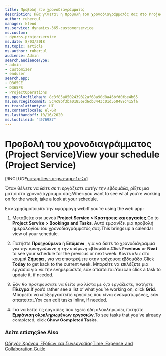 ```yaml
---
title: Προβολή του χρονοδιαγράμματος
description: Πώς γίνεται η προβολή του χρονοδιαγράμματός σας στο Project Service
author: ruhercul
manager: kfend
ms.service: dynamics-365-customerservice
ms.custom:
- dyn365-projectservice
ms.date: 8/03/2018
ms.topic: article
ms.author: ruhercul
audience: Admin
search.audienceType:
- admin
- customizer
- enduser
search.app:
- D365CE
- D365PS
- ProjectOperations
ms.openlocfilehash: 8c3f85a8502439322af68a90d8a46bfd0fbe4b65
ms.sourcegitcommit: 5c4c9bf3ba018562d6cb3443c01d550489c415fa
ms.translationtype: HT
ms.contentlocale: el-GR
ms.lasthandoff: 10/16/2020
ms.locfileid: "4076987"
---
```

# <a name="view-your-schedule-project-service"></a><span data-ttu-id="a9d05-103">Προβολή του χρονοδιαγράμματος (Project Service)</span><span class="sxs-lookup"><span data-stu-id="a9d05-103">View your schedule (Project Service)</span></span>

[!INCLUDE[cc-applies-to-psa-app-1x-2x](../includes/cc-applies-to-psa-app-1x-2x.md)]

<span data-ttu-id="a9d05-104">Όταν θέλετε να δείτε σε τι εργάζεστε αυτήν την εβδομάδα, ρίξτε μια ματιά στο χρονοδιάγραμμά σας.</span><span class="sxs-lookup"><span data-stu-id="a9d05-104">When you want to see what you’re working on for the week, take a look at your schedule.</span></span>  
  
 <span data-ttu-id="a9d05-105">Εάν χρησιμοποιείτε την εφαρμογή web:</span><span class="sxs-lookup"><span data-stu-id="a9d05-105">If you’re using the web app:</span></span>  
  
1.  <span data-ttu-id="a9d05-106">Μεταβείτε στο μενού **Project Service > Κρατήσεις και εργασίες**.</span><span class="sxs-lookup"><span data-stu-id="a9d05-106">Go to **Project Service > Bookings and Tasks**.</span></span> <span data-ttu-id="a9d05-107">Αυτό εμφανίζει μια προβολή ημερολογίου του χρονοδιαγράμματός σας.</span><span class="sxs-lookup"><span data-stu-id="a9d05-107">This brings up a calendar view of your schedule.</span></span>  
  
2.  <span data-ttu-id="a9d05-108">Πατήστε **Προηγούμενο** ή **Επόμενο** , για να δείτε το χρονοδιάγραμμα για την προηγούμενη ή την επόμενη εβδομάδα.</span><span class="sxs-lookup"><span data-stu-id="a9d05-108">Click **Previous** or **Next** to see your schedule for the previous or next week.</span></span> <span data-ttu-id="a9d05-109">Κάντε κλικ στο κουμπί **Σήμερα** , για να επιστρέψετε στην τρέχουσα εβδομάδα.</span><span class="sxs-lookup"><span data-stu-id="a9d05-109">Click **Today** to get back to the current week.</span></span> <span data-ttu-id="a9d05-110">Μπορείτε να επιλέξετε μια εργασία για να την ενημερώσετε, εάν απαιτείται.</span><span class="sxs-lookup"><span data-stu-id="a9d05-110">You can click a task to update it, if needed.</span></span>  
  
3.  <span data-ttu-id="a9d05-111">Εάν θα προτιμούσατε να δείτε μια λίστα με ό,τι εργάζεστε, πατήστε **Πλέγμα**.</span><span class="sxs-lookup"><span data-stu-id="a9d05-111">If you’d rather see a list of what you’re working on, click **Grid**.</span></span> <span data-ttu-id="a9d05-112">Μπορείτε να επεξεργαστείτε εργασίες που είναι ενσωματωμένες, εάν απαιτείται.</span><span class="sxs-lookup"><span data-stu-id="a9d05-112">You can edit tasks inline, if needed.</span></span>  
  
4.  <span data-ttu-id="a9d05-113">Για να δείτε τις εργασίες που έχετε ήδη ολοκληρώσει, πατήστε **Εμφάνιση ολοκληρωμένων εργασιών**.</span><span class="sxs-lookup"><span data-stu-id="a9d05-113">To see tasks that you’ve already completed, click **Show Completed Tasks**.</span></span>  
  
### <a name="see-also"></a><span data-ttu-id="a9d05-114">Δείτε επίσης</span><span class="sxs-lookup"><span data-stu-id="a9d05-114">See Also</span></span>  
 [<span data-ttu-id="a9d05-115">Οδηγός Χρόνου, Εξόδων και Συνεργασίας</span><span class="sxs-lookup"><span data-stu-id="a9d05-115">Time, Expense, and Collaboration Guide</span></span>](../psa/time-expense-collaboration-guide.md)
